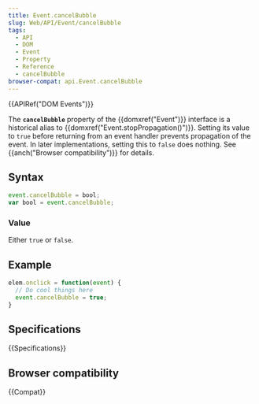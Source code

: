 ```yaml
---
title: Event.cancelBubble
slug: Web/API/Event/cancelBubble
tags:
  - API
  - DOM
  - Event
  - Property
  - Reference
  - cancelBubble
browser-compat: api.Event.cancelBubble
---
```

{{APIRef("DOM Events")}}

The **`cancelBubble`** property of the {{domxref("Event")}}
interface is a historical alias to {{domxref("Event.stopPropagation()")}}. Setting its
value to `true` before returning from an event handler prevents propagation
of the event. In later implementations, setting this to `false` does nothing.
See {{anch("Browser compatibility")}} for details.

## Syntax

```js
event.cancelBubble = bool;
var bool = event.cancelBubble;
```

### Value

Either `true` or `false`.

## Example

```js
elem.onclick = function(event) {
  // Do cool things here
  event.cancelBubble = true;
}
```

## Specifications

{{Specifications}}

## Browser compatibility

{{Compat}}
